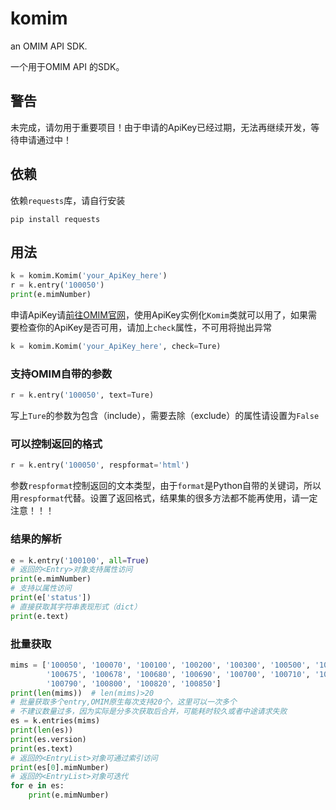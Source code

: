 # komim
an OMIM API SDK.

一个用于OMIM API 的SDK。

## 警告

未完成，请勿用于重要项目！由于申请的ApiKey已经过期，无法再继续开发，等待申请通过中！

## 依赖

依赖`requests`库，请自行安装

```
pip install requests
```

## 用法

```python
k = komim.Komim('your_ApiKey_here')
r = k.entry('100050')
print(e.mimNumber)
```

申请ApiKey请[前往OMIM官网](https://omim.org/api/)，使用ApiKey实例化`Komim`类就可以用了，如果需要检查你的ApiKey是否可用，请加上`check`属性，不可用将抛出异常

```python
k = komim.Komim('your_ApiKey_here', check=Ture)
```

### 支持OMIM自带的参数

```python
r = k.entry('100050', text=Ture)
```

写上`Ture`的参数为包含（include），需要去除（exclude）的属性请设置为`False`

### 可以控制返回的格式

```python
r = k.entry('100050', respformat='html')
```

参数`respformat`控制返回的文本类型，由于`format`是Python自带的关键词，所以用`respformat`代替。设置了返回格式，结果集的很多方法都不能再使用，请一定注意！！！

### 结果的解析

```python
e = k.entry('100100', all=True)
# 返回的<Entry>对象支持属性访问
print(e.mimNumber)
# 支持以属性访问
print(e['status'])
# 直接获取其字符串表现形式（dict）
print(e.text)
```

### 批量获取

```python
mims = ['100050', '100070', '100100', '100200', '100300', '100500', '100600', '100640', '100650', '100660', '100670',
        '100675', '100678', '100680', '100690', '100700', '100710', '100720', '100725', '100730', '100735', '100740',
        '100790', '100800', '100820', '100850']
print(len(mims))  # len(mims)>20
# 批量获取多个entry,OMIM原生每次支持20个，这里可以一次多个
# 不建议数量过多，因为实际是分多次获取后合并，可能耗时较久或者中途请求失败
es = k.entries(mims)
print(len(es))
print(es.version)
print(es.text)
# 返回的<EntryList>对象可通过索引访问
print(es[0].mimNumber)
# 返回的<EntryList>对象可迭代
for e in es:
    print(e.mimNumber)
```


